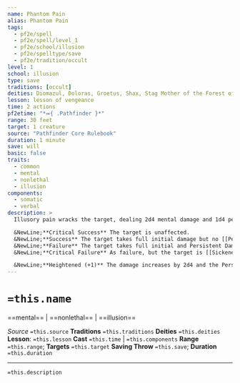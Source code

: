 ```yaml
---
name: Phantom Pain
alias: Phantom Pain
tags:
  - pf2e/spell
  - pf2e/spell/level_1
  - pf2e/school/illusion
  - pf2e/spelltype/save
  - pf2e/tradition/occult
level: 1
school: illusion
type: save
traditions: [occult]
deities: Diomazul, Doloras, Groetus, Shax, Stag Mother of the Forest of Stones, The Godclaw, Vildeis, Zon-Kuthon
lesson: lesson of vengeance
time: 2 actions
pf2etime: "*⬺{ .Pathfinder }*"
range: 30 feet
target: 1 creature
source: "Pathfinder Core Rulebook"
duration: 1 minute
save: will
basic: false
traits:
  - common
  - mental
  - nonlethal
  - illusion
components:
  - somatic
  - verbal
description: >
  Illusory pain wracks the target, dealing 2d4 mental damage and 1d4 persistent Mental damage. The target must attempt a Will save.

  &NewLine;**Critical Success** The target is unaffected.
  &NewLine;**Success** The target takes full initial damage but no [[Persistent Mental Damage]], and the spell ends immediately.
  &NewLine;**Failure** The target takes full initial and Persistent Damage, and the target is [[Sickened]] 1. If the target recovers from being Sickened, the Persistent Damage ends and the spell ends.
  &NewLine;**Critical Failure** As failure, but the target is [[Sickened]] 2.

  &NewLine;**Heightened (+1)** The damage increases by 2d4 and the Persistent Damage by 1d4.
---
```

# `=this.name`
==mental== | ==nonlethal== | ==illusion==

*Source* `=this.source`
**Traditions** `=this.traditions`
**Deities** `=this.deities`
**Lesson**: `=this.lesson`
**Cast** `=this.time` | `=this.components`
**Range** `=this.range`; **Targets** `=this.target`
**Saving Throw** `=this.save`; **Duration** `=this.duration`

***
`=this.description`
